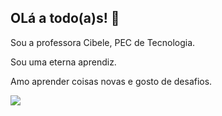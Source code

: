## OLá a todo(a)s! 👋

Sou a professora Cibele, PEC de Tecnologia.

Sou uma eterna aprendiz.

Amo aprender coisas novas e gosto de desafios.

![](https://media.tenor.com/I3RjM4xQO0kAAAAj/monitors-typing.gif)
